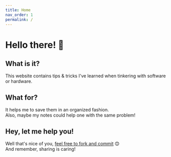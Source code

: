 ```yaml
---
title: Home
nav_order: 1
permalink: /
---
```


# Hello there! 👋

## What is it?

This website contains tips & tricks I've learned when tinkering with software or hardware.

## What for?

It helps me to save them in an organized fashion.  
Also, maybe my notes could help one with the same problem!

## Hey, let me help you!

Well that's nice of you, [feel free to fork and commit](https://github.com/Chouffy/chouffy.github.io) 😊  
And remember, sharing is caring!
